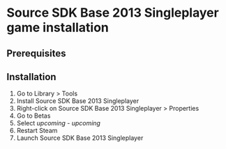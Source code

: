 # Source SDK Base 2013 Singleplayer game installation

## Prerequisites

## Installation

1. Go to Library &gt; Tools
2. Install Source SDK Base 2013 Singleplayer
3. Right-click on Source SDK Base 2013 Singleplayer &gt; Properties
4. Go to Betas
5. Select *upcoming - upcoming*
6. Restart Steam
7. Launch Source SDK Base 2013 Singleplayer

